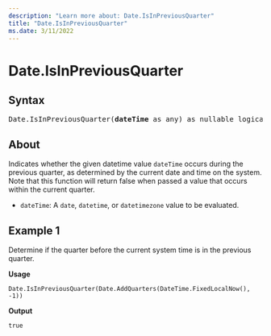 ```yaml
---
description: "Learn more about: Date.IsInPreviousQuarter"
title: "Date.IsInPreviousQuarter"
ms.date: 3/11/2022
---
```

# Date.IsInPreviousQuarter

## Syntax

<pre>
Date.IsInPreviousQuarter(<b>dateTime</b> as any) as nullable logical
</pre>
  
## About

Indicates whether the given datetime value `dateTime` occurs during the previous quarter, as determined by the current date and time on the system. Note that this function will return false when passed a value that occurs within the current quarter.

* `dateTime`: A `date`, `datetime`, or `datetimezone` value to be evaluated.

## Example 1

Determine if the quarter before the current system time is in the previous quarter.

**Usage**

```powerquery-m
Date.IsInPreviousQuarter(Date.AddQuarters(DateTime.FixedLocalNow(), -1))
```

**Output**

`true`
